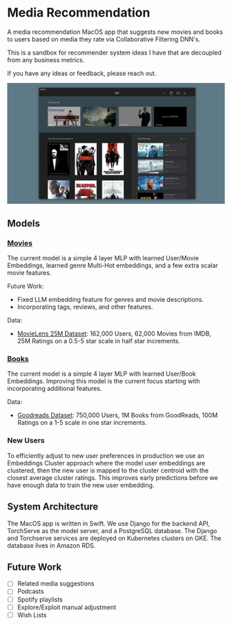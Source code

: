 # Media Recommendation
A media recommendation MacOS app that suggests new movies and books to users based on media they rate via Collaborative Filtering DNN's.

This is a sandbox for recommender system ideas I have that are decoupled from any business metrics.

If you have any ideas or feedback, please reach out.

![MediaRec](./Wide_Media_Rec.png)


## Models
### [Movies](./MovieRec.ipynb)

The current model is a simple 4 layer MLP with learned User/Movie Embeddings,
learned genre Multi-Hot embeddings, and a few extra scalar movie features. 

Future Work:
- Fixed LLM embedding feature for genres and movie descriptions.
- Incorporating tags, reviews, and other features.

Data: 
- [MovieLens 25M Dataset](https://grouplens.org/datasets/movielens/25m/): 162,000 Users, 62,000 Movies from IMDB, 25M Ratings on a 0.5-5 star scale in half star increments.

### [Books](./BookRec.ipynb)
The current model is a simple 4 layer MLP with learned User/Book Embeddings. 
Improving this model is the current focus starting with incorporating additional features.

Data: 
- [Goodreads Dataset](https://sites.google.com/eng.ucsd.edu/ucsdbookgraph/shelves?authuser=0): 750,000 Users, 1M Books from GoodReads, 100M Ratings on a 1-5 scale in one star increments.

### New Users
To efficiently adjust to new user preferences in production we use an 
Embeddings Cluster approach where the model user embeddings are clustered,
then the new user is mapped to the cluster centroid with the closest average cluster ratings.
This improves early predictions before we have enough data to train the new user embedding.

## System Architecture
The MacOS app is written in Swift. We use Django for the backend API, TorchServe as the model server, and a PostgreSQL database. The Django and Torchserve services are deployed on Kubernetes clusters on GKE. The database lives in Amazon RDS.

## Future Work
- [ ] Related media suggestions
- [ ] Podcasts
- [ ] Spotify playlists
- [ ] Explore/Exploit manual adjustment
- [ ] Wish Lists
